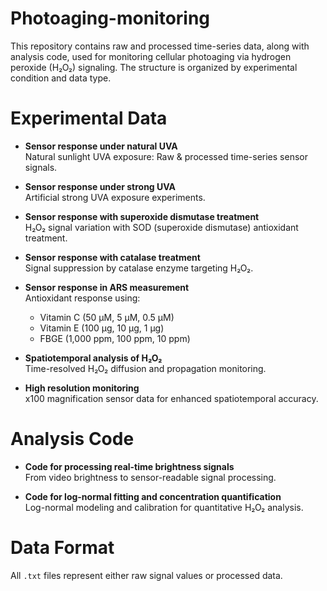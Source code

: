 # Photoaging-monitoring

This repository contains raw and processed time-series data, along with analysis code, used for monitoring cellular photoaging via hydrogen peroxide (H₂O₂) signaling. The structure is organized by experimental condition and data type.

# Experimental Data

- **Sensor response under natural UVA**  
  Natural sunlight UVA exposure: Raw & processed time-series sensor signals.

- **Sensor response under strong UVA**  
  Artificial strong UVA exposure experiments.

- **Sensor response with superoxide dismutase treatment**  
  H₂O₂ signal variation with SOD (superoxide dismutase) antioxidant treatment.

- **Sensor response with catalase treatment**  
  Signal suppression by catalase enzyme targeting H₂O₂.

- **Sensor response in ARS measurement**  
  Antioxidant response using:
  - Vitamin C (50 μM, 5 μM, 0.5 μM)
  - Vitamin E (100 μg, 10 μg, 1 μg)
  - FBGE (1,000 ppm, 100 ppm, 10 ppm)

- **Spatiotemporal analysis of H₂O₂**  
  Time-resolved H₂O₂ diffusion and propagation monitoring.

- **High resolution monitoring**  
  x100 magnification sensor data for enhanced spatiotemporal accuracy.

# Analysis Code

- **Code for processing real-time brightness signals**  
  From video brightness to sensor-readable signal processing.

- **Code for log-normal fitting and concentration quantification**  
  Log-normal modeling and calibration for quantitative H₂O₂ analysis.

# Data Format

All `.txt` files represent either raw signal values or processed data.  
